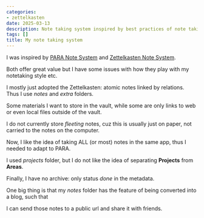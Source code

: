 ```yaml
---
categories:
- zettelkasten
date: 2025-03-13
description: Note taking system inspired by best practices of note taking
tags: []
title: My note taking system
---
```


I was inspired by [PARA Note System](PARA%20Note%20System.md) and [Zettelkasten Note System](Zettelkasten%20Note%20System.md).

Both offer great value but I have some issues with how they play with my notetaking style etc.

I mostly just adopted the Zettelkasten: atomic notes linked by relations. Thus I use *notes* and *extra* folders.

Some materials I want to store in the vault, while some are only links to web or even local files outside of the vault.

I do not currently store *fleeting* notes, cuz this is usually just on paper, not carried to the notes on the computer.

Now, I like the idea of taking ALL (or most) notes in the same app, thus I needed to adapt to PARA. 

I used *projects* folder, but I do not like the idea of separating **Projects** from **Areas**.

Finally, I have no archive: only status *done* in the metadata.

One big thing is that my *notes* folder has the feature of being converted into a blog, such that 

I can send those notes to a public url and share it with friends.
